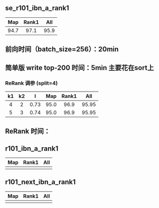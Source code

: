## se_r101_ibn_a_rank1
|Map|Rank1|All|
|:------:|:------:|:------:|
|94.7|97.1|95.9|

## 前向时间（batch_size=256）：20min
## 简单版 write top-200 时间：5min 主要花在sort上
### ReRank 调参 (split=4)
|k1|k2|l|Map|Rank1|All|
|:------:|:------:|:------:|:------:|:------:|:------:|
|4|2|0.73|95.0|96.9|95.95|
|5|3|0.74|95.0|96.9|95.95|
## ReRank 时间：
## r101_ibn_a_rank1
|Map|Rank1|All
|:------:|:------:|:------:|
||||
 
## r101_next_ibn_a_rank1
|Map|Rank1|All
|:------:|:------:|:------:|
|||| 
